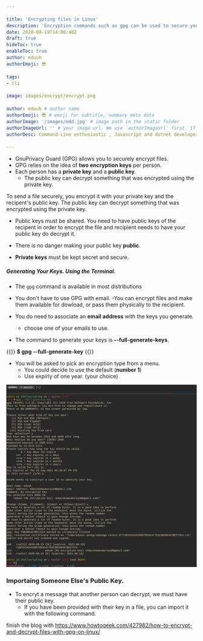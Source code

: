 ```yaml
---

title: 'Encrypting files in Linux'
description: 'Encryption commands such as gpg can be used to secure your most sensitive files on Linux systems.'
date: 2020-08-19T14:00:48Z
draft: true
hideToc: true
enableToc: true
author: eduuh
authorEmoji: 😎

tags:
- cli

image: images/encrypt/encrypt.png

author: eduuh # author name
authorEmoji: 😎 # emoji for subtitle, summary meta data
authorImage: '/images/edd.jpg' # image path in the static folder
authorImageUrl: '' # your image url. We use `authorImageUrl` first. If not set, we use `authorImage`.
authorDesc: Command-Line enthusiastic , Javascript and dotnet developer 

---
```


- GnuPrivacy Guard (GPG) allows you to securely encrypt files.
- GPG relies on the idea of **two encryption keys** per person.
- Each person has a **private key** and a **public key**.
  - The public key can decrypt something that was encrypted using the private key.

To send a file securely, you encrypt it with your private key and the recipent's public key. The public key can decrypt something that was encrypted using the private key.

- Public keys must be shared. You need to have public keys of the recipent in order to encrypt the file and recipient needs to have your public key do decrypt it.

- There is no danger making your public key **public**.
- **Private keys** must be kept secret and secure.

##### Generating Your Keys. Using the Terminal.

- The `gpg` command is available in most distributions
- You don't have to use GPG with email.
  -You can encrypt files and make them available for dowload, or pass them physically to the recipient.

- You do need to associate an **email address** with the keys you generate.

  - choose one of your emails to use.

- The command to generate your keys is **--full-generate-keys**.

{{<boxmd>}}
**\$ gpg --full-generate-key**
{{</boxmd>}}

- You will be asked to pick an encryption type from a menu.
  - You could decide to use the default (**number 1**)
  - Use expirly of one year. (your choice)

![genkey image](/images/encrypt/genkey.png)

### Importaing Someone Else's Public Key.

- To encryt a message that another person can decrypt, we must have their public key.
  - If you have been provided with their key in a file, you can import it with the following command.

finish the blog with
https://www.howtogeek.com/427982/how-to-encrypt-and-decrypt-files-with-gpg-on-linux/
